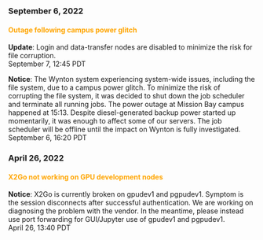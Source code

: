 ### September 6, 2022

#### <span style="color: orange;">Outage following campus power glitch</span>

**Update**: Login and data-transfer nodes are disabled to minimize the risk for file corruption.
<br><span class="timestamp">September 7, 12:45 PDT</span>

**Notice**: The Wynton system experiencing system-wide issues, including the file system, due to a campus power glitch.  To minimize the risk of corrupting the file system, it was decided to shut down the job scheduler and terminate all running jobs.  The power outage at Mission Bay campus happened at 15:13.  Despite diesel-generated backup power started up momentarily, it was enough to affect some of our servers.  The job scheduler will be offline until the impact on Wynton is fully investigated.
<br><span class="timestamp">September 6, 16:20 PDT</span>



### April 26, 2022

#### <span style="color: orange;">X2Go not working on GPU development nodes</span>

**Notice**: X2Go is currently broken on gpudev1 and pgpudev1. Symptom is the session disconnects after successful authentication. We are working on diagnosing the problem with the vendor. In the meantime, please instead use port forwarding for GUI/Jupyter use of gpudev1 and pgpudev1.
<br><span class="timestamp">April 26, 13:40 PDT</span>
